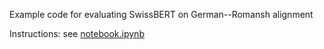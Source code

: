 Example code for evaluating SwissBERT on German--Romansh alignment

Instructions: see [notebook.ipynb](notebook.ipynb)